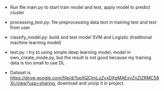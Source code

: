 - Run file main.py to start train model and test, apply model to predict cluster 
- processing_text.py: file preprocessing data text in training test and text from user
- classify_model.py: build and test model SVM and Logistic (traditional machine learning model)
- test.py: i try to using simple deep learning model, model in own_create_mode.py, but the result is not good because my training data is too small to use DL
 
 - Dataset is https://drive.google.com/file/d/1opXQCImLuZyxDXpMAExyZnZlZRMC58Xc/view?usp=sharing, download and unzip it in project. 